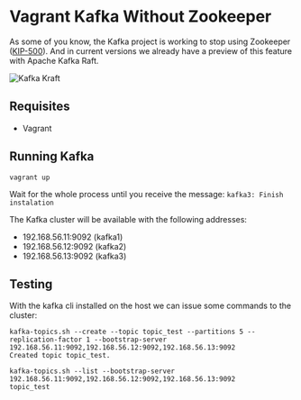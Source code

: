 # Vagrant Kafka Without Zookeeper

As some of you know, the Kafka project is working to stop using Zookeeper ([KIP-500](https://cwiki.apache.org/confluence/display/KAFKA/KIP-500%3A+Replace+ZooKeeper+with+a+Self-Managed+Metadata+Quorum)). And in current versions we already have a preview of this feature with Apache Kafka Raft. 

![Kafka Kraft](https://images.contentful.com/gt6dp23g0g38/5ssqb8kUN6Lq5lR1EZdCX1/2a28415f8718dfec9edc345d9914dfec/new-quorum-controller-1536x817.png)

## Requisites
- Vagrant

## Running Kafka
```shell
vagrant up
```

Wait for the whole process until you receive the message: `kafka3: Finish instalation`

The Kafka cluster will be available with the following addresses:
- 192.168.56.11:9092 (kafka1)
- 192.168.56.12:9092 (kafka2)
- 192.168.56.13:9092 (kafka3)

## Testing
With the kafka cli installed on the host we can issue some commands to the cluster:

```shell
kafka-topics.sh --create --topic topic_test --partitions 5 --replication-factor 1 --bootstrap-server 192.168.56.11:9092,192.168.56.12:9092,192.168.56.13:9092
Created topic topic_test.
```

```shell
kafka-topics.sh --list --bootstrap-server 192.168.56.11:9092,192.168.56.12:9092,192.168.56.13:9092
topic_test
```
